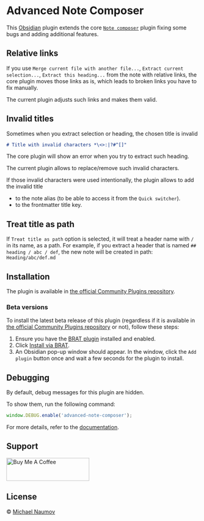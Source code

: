 # Advanced Note Composer

This [Obsidian](https://obsidian.md/) plugin extends the core [`Note composer`](https://help.obsidian.md/plugins/note-composer) plugin fixing some bugs and adding additional features.

## Relative links

If you use `Merge current file with another file...`, `Extract current selection...`, `Extract this heading...` from the note with relative links, the core plugin moves those links as is, which leads to broken links you have to fix manually.

The current plugin adjusts such links and makes them valid.

## Invalid titles

Sometimes when you extract selection or heading, the chosen title is invalid

```md
# Title with invalid characters *\<>:|?#^[]"
```

The core plugin will show an error when you try to extract such heading.

The current plugin allows to replace/remove such invalid characters.

If those invalid characters were used intentionally, the plugin allows to add the invalid title

- to the note alias (to be able to access it from the `Quick switcher`).
- to the frontmatter title key.

## Treat title as path

If `Treat title as path` option is selected, it will treat a header name with `/` in its name, as a path. For example, if you extract a header that is named `## heading / abc / def`, the new note will be created in path: `Heading/abc/def.md`

## Installation

The plugin is available in [the official Community Plugins repository](https://obsidian.md/plugins?id=advanced-note-composer).

### Beta versions

To install the latest beta release of this plugin (regardless if it is available in [the official Community Plugins repository](https://obsidian.md/plugins) or not), follow these steps:

1. Ensure you have the [BRAT plugin](https://obsidian.md/plugins?id=obsidian42-brat) installed and enabled.
2. Click [Install via BRAT](https://intradeus.github.io/http-protocol-redirector?r=obsidian://brat?plugin=https://github.com/mnaoumov/obsidian-advanced-note-composer).
3. An Obsidian pop-up window should appear. In the window, click the `Add plugin` button once and wait a few seconds for the plugin to install.

## Debugging

By default, debug messages for this plugin are hidden.

To show them, run the following command:

```js
window.DEBUG.enable('advanced-note-composer');
```

For more details, refer to the [documentation](https://github.com/mnaoumov/obsidian-dev-utils/blob/main/docs/debugging.md).

## Support

<!-- markdownlint-disable MD033 -->
<a href="https://www.buymeacoffee.com/mnaoumov" target="_blank"><img src="https://cdn.buymeacoffee.com/buttons/v2/default-yellow.png" alt="Buy Me A Coffee" height="60" width="217"></a>
<!-- markdownlint-enable MD033 -->

## License

© [Michael Naumov](https://github.com/mnaoumov/)
